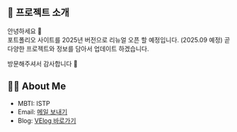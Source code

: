 ## 📌 프로젝트 소개

안녕하세요 🙌  
포트폴리오 사이트를 2025년 버전으로 리뉴얼 오픈 할 예정입니다. (2025.09 예정)
곧 다양한 프로젝트와 정보를 담아서 업데이트 하겠습니다.

방문해주셔서 감사합니다 🙏

## 🙋‍♀️ About Me

- MBTI: ISTP
- Email: [메일 보내기](mailto:dolefulmoon@naver.com)
- Blog: [VElog 바로가기](https://velog.io/@dolefulmoon/posts)
